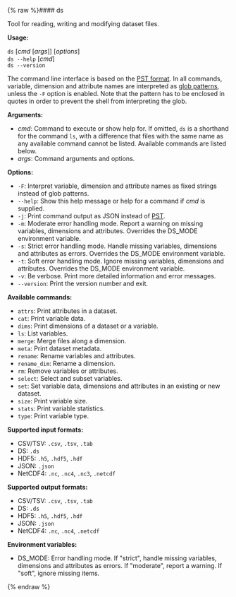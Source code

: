 {% raw %}#### ds

Tool for reading, writing and modifying dataset files.

**Usage:** 

`ds` [*cmd* [*args*]] [*options*]<br />
`ds --help` [*cmd*]<br />
`ds --version`<br />


The command line interface is based on the [PST format](https://github.com/peterkuma/pst). In all commands, variable, dimension and attribute names are interpreted as [glob patterns](https://docs.python.org/3/library/fnmatch.html), unless the `-F` option is enabled. Note that the pattern has to be enclosed in quotes in order to prevent the shell from interpreting the glob.

**Arguments:**

- *cmd*: Command to execute or show help for. If omitted, `ds` is a shorthand for the command `ls`, with a difference that files with the same name as any available command cannot be listed. Available commands are listed below.
- *args*: Command arguments and options.

**Options:**

- `-F`: Interpret variable, dimension and attribute names as fixed strings instead of glob patterns.
- `--help`: Show this help message or help for a command if *cmd* is supplied.
- `-j`: Print command output as JSON instead of [PST](https://github.com/peterkuma/pst).
- `-m`: Moderate error handling mode. Report a warning on missing variables, dimensions and attributes. Overrides the DS_MODE environment variable.
- `-s`: Strict error handling mode. Handle missing variables, dimensions and attributes as errors. Overrides the DS_MODE environment variable.
- `-t`: Soft error handling mode. Ignore missing variables, dimensions and attributes. Overrides the DS_MODE environment variable.
- `-v`: Be verbose. Print more detailed information and error messages.
- `--version`: Print the version number and exit.

**Available commands:**

- `attrs`: Print attributes in a dataset.
- `cat`: Print variable data.
- `dims`: Print dimensions of a dataset or a variable.
- `ls`: List variables.
- `merge`: Merge files along a dimension.
- `meta`: Print dataset metadata.
- `rename`: Rename variables and attributes.
- `rename_dim`: Rename a dimension.
- `rm`: Remove variables or attributes.
- `select`: Select and subset variables.
- `set`: Set variable data, dimensions and attributes in an existing or new dataset.
- `size`: Print variable size.
- `stats`: Print variable statistics.
- `type`: Print variable type.

**Supported input formats:**

- CSV/TSV: `.csv`, `.tsv`, `.tab`
- DS: `.ds`
- HDF5: `.h5`, `.hdf5`, `.hdf`
- JSON: `.json`
- NetCDF4: `.nc`, `.nc4`, `.nc3`, `.netcdf`

**Supported output formats:**

- CSV/TSV: `.csv`, `.tsv`, `.tab`
- DS: `.ds`
- HDF5: `.h5`, `.hdf5`, `.hdf`
- JSON: `.json`
- NetCDF4: `.nc`, `.nc4`, `.netcdf`

**Environment variables:**

- DS_MODE: Error handling mode. If "strict", handle missing variables, dimensions and attributes as errors. If "moderate", report a warning. If "soft", ignore missing items.

{% endraw %}